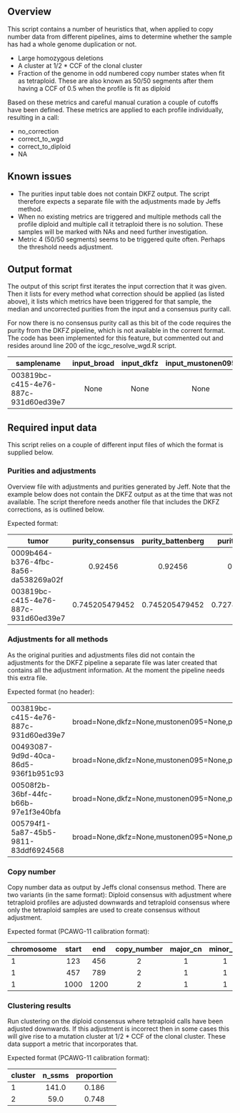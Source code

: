 ## Overview
This script contains a number of heuristics that, when applied to copy number data from different pipelines, aims to determine whether the sample has had a whole genome duplication or not. 

 * Large homozygous deletions
 * A cluster at 1/2 * CCF of the clonal cluster
 * Fraction of the genome in odd numbered copy number states when fit as tetraploid. These are also known as 50/50 segments after them having a CCF of 0.5 when the profile is fit as diploid
 
Based on these metrics and careful manual curation a couple of cutoffs have been defined. These metrics are applied to each profile individually, resulting in a call:

 * no\_correction
 * correct\_to\_wgd
 * correct\_to\_diploid
 * NA
 
## Known issues
 * The purities input table does not contain DKFZ output. The script therefore expects a separate file with the adjustments made by Jeffs method.
 * When no existing metrics are triggered and multiple methods call the profile diploid and multiple call it tetraploid there is no solution. These samples will be marked with NAs and need further investigation.
 * Metric 4 (50/50 segments) seems to be triggered quite often. Perhaps the threshold needs adjustment.

## Output format
The output of this script first iterates the input correction that it was given. Then it lists for every method what correction should be applied (as listed above), it lists which metrics have been triggered for that sample, the median and uncorrected purities from the input and a consensus purity call.

For now there is no consensus purity call as this bit of the code requires the purity from the DKFZ pipeline, which is not available in the corrent format. The code has been implemented for this feature, but commented out and resides around line 200 of the icgc\_resolve\_wgd.R script.

| samplename   |   input\_broad   |  input\_dkfz   |   input\_mustonen095    |   input\_peifer  |  input\_vanloo\_wedge   |   corrections\_broad    |   corrections\_dkfz  |      corrections\_mustonen095 | corrections\_peifer   |   corrections\_vanloo\_wedge    |    metric\_2    |    metric\_3   |     metric\_4   |     metric\_5    |    metric\_6.1   |   metric\_6.2  |    purity\_median |  uncorrected\_purities  |  consensus\_purity |
|-----|:----:|:----:|:----:|:----:|:----:|:----:|:----:|:----:|:----:|:----:|:----:|:----:|:----:|:----:|:----:|:----:|:----:|:----:|:----:|
| 003819bc-c415-4e76-887c-931d60ed39e7 |   None  |  None  |  None  |  None  |  None  |  NA    |  NA   |   NA   |   NA   |   NA   |   FALSE  | FALSE  | FALSE |  FALSE |  FALSE  | FALSE |  0.727802739726 | 0.609391638466,0.7104,0.774146,0.745205479452 | NA |


## Required input data
This script relies on a couple of different input files of which the format is supplied below.

### Purities and adjustments
Overview file with adjustments and purities generated by Jeff. Note that the example below does not contain the DKFZ output as at the time that was not available. The script therefore needs another file that includes the DKFZ corrections, as is outlined below.

Expected format:

| tumor  |  purity\_consensus  |  purity\_battenberg | purity\_median | purity\_mean | methods | corrections | uncorrected\_purities | corrected\_purities | uncorrected\_purities\_stdev |   corrected\_purities\_stdev |  genome\_consensus\_proportion |
|--------|:--------:|:--------:|:--------:|:--------:|:--------:|:--------:|:--------:|:--------:|:--------:|:--------:|:--------:|
| 0009b464-b376-4fbc-8a56-da538269a02f |   0.92456  |  0.92456  |  0.88865  |  0.89374  |  broad,mustonen095,peifer,vanloo_wedge  |  None,None,None,None | 0.87312493848,0.8873,0.89,0.92456  |  0.87312493848,0.8873,0.89,0.92456  |  0.018909747526  |  0.018909747526  |  0.131110216084 |
| 003819bc-c415-4e76-887c-931d60ed39e7  |  0.745205479452 |   0.745205479452  |  0.727802739726 |   0.70978577948   | broad,mustonen095,peifer,vanloo_wedge | None,None,None,None |   0.609391638466,0.7104,0.774146,0.745205479452  |  0.609391638466,0.7104,0.774146,0.745205479452  |  0.0622015955348  |  0.0622015955348 |  0.828143348583 |

### Adjustments for all methods
As the original purities and adjustments files did not contain the adjustments for the DKFZ pipeline a separate file was later created that contains all the adjustment information. At the moment the pipeline needs this extra file.

Expected format (no header):

| | |
|-----------|-----------|
| 003819bc-c415-4e76-887c-931d60ed39e7  |  broad=None,dkfz=None,mustonen095=None,peifer=None,vanloo_wedge=None |
| 00493087-9d9d-40ca-86d5-936f1b951c93  |  broad=None,dkfz=None,mustonen095=None,peifer=None,vanloo_wedge=None |
| 00508f2b-36bf-44fc-b66b-97e1f3e40bfa  |  broad=None,dkfz=None,mustonen095=None,peifer=None,vanloo_wedge=None |
| 005794f1-5a87-45b5-9811-83ddf6924568  |  broad=None,dkfz=None,mustonen095=None,peifer=None |

### Copy number
Copy number data as output by Jeffs clonal consensus method. There are two variants (in the same format): Diploid consensus with adjustment where tetraploid profiles are adjusted downwards and tetraploid consensus where only the tetraploid samples are used to create consensus without adjustment.

Expected format (PCAWG-11 calibration format):

| chromosome  |    start  | end   |  copy\_number   |  major\_cn    |    minor\_cn    |    clonal\_frequency |
|-----------|:-----------:|:-----------:|:-----------:|:-----------:|:-----------:|:-----------:|
| 1   |    123 | 456 | 2  |     1   |    1    |   1.0 |
| 1   |    457 | 789 |  2  |     1    |   1    |   1.0 |
| 1   |    1000   |     1200    |    2  |     1   |    1    |   1.0 |

### Clustering results
Run clustering on the diploid consensus where tetraploid calls have been adjusted downwards. If this adjustment is incorrect then in some cases this will give rise to a mutation cluster at 1/2 * CCF of the clonal cluster. These data support a metric that incorporates that.

Expected format (PCAWG-11 calibration format):

| cluster | n_ssms | proportion |
|---------|:------:|:----------:|
| 1 | 141.0 | 0.186 |
| 2 | 59.0 | 0.748 |